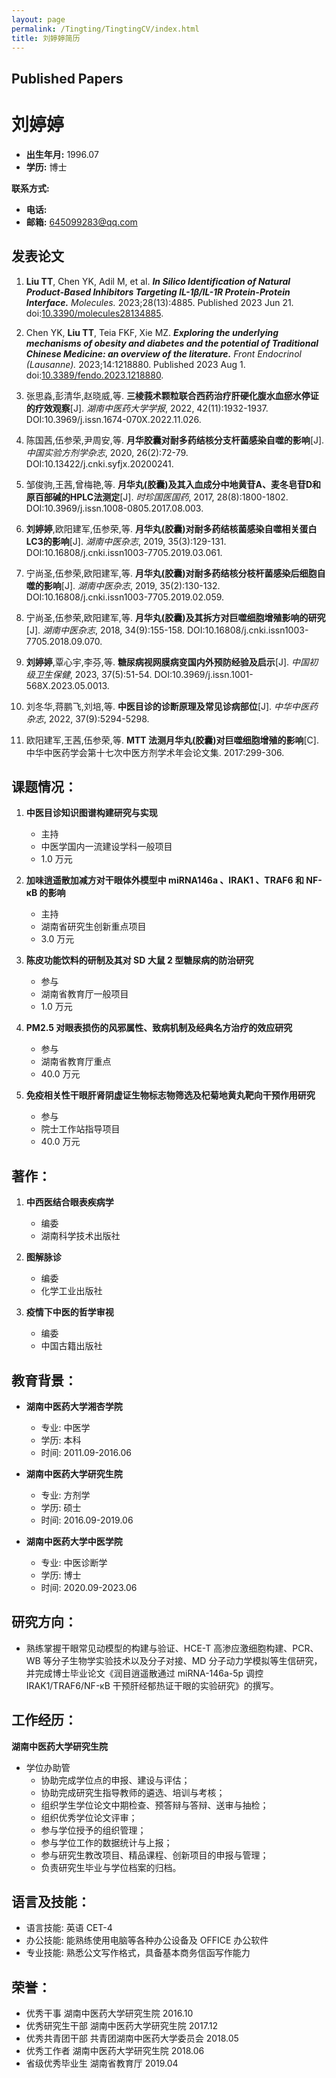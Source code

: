 ```yaml
---
layout: page
permalink: /Tingting/TingtingCV/index.html
title: 刘婷婷简历 
---
```


## Published Papers


# 刘婷婷

- **出生年月:** 1996.07
- **学历:** 博士

**联系方式:**
- **电话:**
- **邮箱:** 645099283@qq.com

## 发表论文

1. **Liu TT**, Chen YK, Adil M, et al. _**In Silico Identification of Natural Product-Based Inhibitors Targeting IL-1β/IL-1R Protein-Protein Interface.**_ *Molecules.* 2023;28(13):4885. Published 2023 Jun 21. doi:[10.3390/molecules28134885](https://doi.org/10.3390/molecules28134885).

2. Chen YK, **Liu TT**, Teia FKF, Xie MZ. _**Exploring the underlying mechanisms of obesity and diabetes and the potential of Traditional Chinese Medicine: an overview of the literature.**_ *Front Endocrinol (Lausanne).* 2023;14:1218880. Published 2023 Aug 1. doi:[10.3389/fendo.2023.1218880](https://doi.org/10.3389/fendo.2023.1218880).

3. 张思淼,彭清华,赵晓威,等. **三棱莪术颗粒联合西药治疗肝硬化腹水血瘀水停证的疗效观察**[J]. *湖南中医药大学学报*, 2022, 42(11):1932-1937. DOI:10.3969/j.issn.1674-070X.2022.11.026.

4. 陈国茜,伍参荣,尹周安,等. **月华胶囊对耐多药结核分支杆菌感染自噬的影响**[J]. *中国实验方剂学杂志*, 2020, 26(2):72-79. DOI:10.13422/j.cnki.syfjx.20200241.

5. 邹俊驹,王茜,曾梅艳,等. **月华丸(胶囊)及其入血成分中地黄苷A、麦冬皂苷D和原百部碱的HPLC法测定**[J]. *时珍国医国药*, 2017, 28(8):1800-1802. DOI:10.3969/j.issn.1008-0805.2017.08.003.

6. **刘婷婷**,欧阳建军,伍参荣,等. **月华丸(胶囊)对耐多药结核菌感染自噬相关蛋白LC3的影响**[J]. *湖南中医杂志*, 2019, 35(3):129-131. DOI:10.16808/j.cnki.issn1003-7705.2019.03.061.

7. 宁尚圣,伍参荣,欧阳建军,等. **月华丸(胶囊)对耐多药结核分枝杆菌感染后细胞自噬的影响**[J]. *湖南中医杂志*, 2019, 35(2):130-132. DOI:10.16808/j.cnki.issn1003-7705.2019.02.059.

8. 宁尚圣,伍参荣,欧阳建军,等. **月华丸(胶囊)及其拆方对巨噬细胞增殖影响的研究**[J]. *湖南中医杂志*, 2018, 34(9):155-158. DOI:10.16808/j.cnki.issn1003-7705.2018.09.070.

9. **刘婷婷**,覃心宇,李芬,等. **糖尿病视网膜病变国内外预防经验及启示**[J]. *中国初级卫生保健*, 2023, 37(5):51-54. DOI:10.3969/j.issn.1001-568X.2023.05.0013.

10. 刘冬华,蒋鹏飞,刘培,等. **中医目诊的诊断原理及常见诊病部位**[J]. *中华中医药杂志*, 2022, 37(9):5294-5298.

11. 欧阳建军,王茜,伍参荣,等. **MTT 法测月华丸(胶囊)对巨噬细胞增殖的影响**[C]. 中华中医药学会第十七次中医方剂学术年会论文集. 2017:299-306.


## 课题情况：

1. **中医目诊知识图谱构建研究与实现**
   - 主持
   - 中医学国内一流建设学科一般项目
   - 1.0 万元

2. **加味逍遥散加减方对干眼体外模型中 miRNA146a 、IRAK1 、TRAF6 和 NF-κB 的影响**
   - 主持
   - 湖南省研究生创新重点项目
   - 3.0 万元

3. **陈皮功能饮料的研制及其对 SD 大鼠 2 型糖尿病的防治研究**
   - 参与
   - 湖南省教育厅一般项目
   - 1.0 万元

4. **PM2.5 对眼表损伤的风邪属性、致病机制及经典名方治疗的效应研究**
   - 参与
   - 湖南省教育厅重点
   - 40.0 万元

5. **免疫相关性干眼肝肾阴虚证生物标志物筛选及杞菊地黄丸靶向干预作用研究**
   - 参与
   - 院士工作站指导项目
   - 40.0 万元


## 著作：

1. **中西医结合眼表疾病学**
   - 编委
   - 湖南科学技术出版社

2. **图解脉诊**
   - 编委
   - 化学工业出版社

3. **疫情下中医的哲学审视**
   - 编委
   - 中国古籍出版社


## 教育背景：

- **湖南中医药大学湘杏学院**
  - 专业: 中医学
  - 学历: 本科
  - 时间: 2011.09-2016.06

- **湖南中医药大学研究生院**
  - 专业: 方剂学
  - 学历: 硕士
  - 时间: 2016.09-2019.06

- **湖南中医药大学中医学院**
  - 专业: 中医诊断学
  - 学历: 博士
  - 时间: 2020.09-2023.06

## 研究方向：

- 熟练掌握干眼常见动模型的构建与验证、HCE-T 高渗应激细胞构建、PCR、WB 等分子生物学实验技术以及分子对接、MD 分子动力学模拟等生信研究，并完成博士毕业论文《润目逍遥散通过 miRNA-146a-5p 调控 IRAK1/TRAF6/NF-κB 干预肝经郁热证干眼的实验研究》的撰写。

## 工作经历：

**湖南中医药大学研究生院**
- 学位办助管
  - 协助完成学位点的申报、建设与评估；
  - 协助完成研究生指导教师的遴选、培训与考核；
  - 组织学生学位论文中期检查、预答辩与答辩、送审与抽检；
  - 组织优秀学位论文评审；
  - 参与学位授予的组织管理；
  - 参与学位工作的数据统计与上报；
  - 参与研究生教改项目、精品课程、创新项目的申报与管理；
  - 负责研究生毕业与学位档案的归档。

## 语言及技能：

- 语言技能: 英语 CET-4
- 办公技能: 能熟练使用电脑等各种办公设备及 OFFICE 办公软件
- 专业技能: 熟悉公文写作格式，具备基本商务信函写作能力

## 荣誉：

- 优秀干事 湖南中医药大学研究生院 2016.10
- 优秀研究生干部 湖南中医药大学研究生院 2017.12
- 优秀共青团干部 共青团湖南中医药大学委员会 2018.05
- 优秀工作者 湖南中医药大学研究生院 2018.06
- 省级优秀毕业生 湖南省教育厅 2019.04
